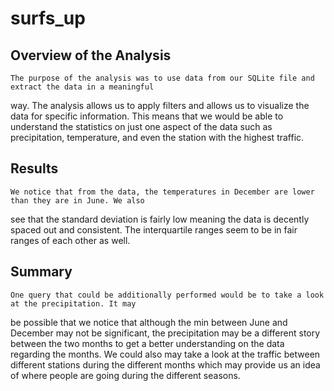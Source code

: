 # surfs_up

## Overview of the Analysis
	The purpose of the analysis was to use data from our SQLite file and extract the data in a meaningful
way. The analysis allows us to apply filters and allows us to visualize the data for specific information.
This means that we would be able to understand the statistics on just one aspect of the data such as
precipitation, temperature, and even the station with the highest traffic.

## Results
	We notice that from the data, the temperatures in December are lower than they are in June. We also
see that the standard deviation is fairly low meaning the data is decently spaced out and consistent. The
interquartile ranges seem to be in fair ranges of each other as well.

## Summary
	One query that could be additionally performed would be to take a look at the precipitation. It may
be possible that we notice that although the min between June and December may not be significant, the
precipitation may be a different story between the two months to get a better understanding on the data
regarding the months. We could also may take a look at the traffic between different stations during the
different months which may provide us an idea of where people are going during the different seasons.
